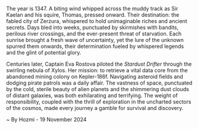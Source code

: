 
The year is 1347.  A biting wind whipped across the muddy track as Sir Kaelan and his squire, Thomas, pressed onward.  Their destination: the fabled city of Zerzura, whispered to hold unimaginable riches and ancient secrets.  Days bled into weeks, punctuated by skirmishes with bandits, perilous river crossings, and the ever-present threat of starvation.  Each sunrise brought a fresh wave of uncertainty, yet the lure of the unknown spurred them onwards, their determination fueled by whispered legends and the glint of potential glory.


Centuries later, Captain Eva Rostova piloted the *Stardust Drifter* through the swirling nebula of Xylos. Her mission: to retrieve a vital data core from the abandoned mining colony on Kepler-186f.  Navigating asteroid fields and dodging pirate patrols was a daily affair.  The vastness of space, punctuated by the cold, sterile beauty of alien planets and the shimmering dust clouds of distant galaxies, was both exhilarating and terrifying.  The weight of responsibility, coupled with the thrill of exploration in the uncharted sectors of the cosmos, made every journey a gamble for survival and discovery.

~ By Hozmi - 19 November 2024

